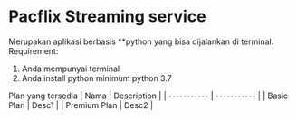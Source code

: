 # Pacflix Streaming service

Merupakan aplikasi berbasis **python yang bisa dijalankan di terminal.
Requirement:
1. Anda mempunyai terminal
2. Anda install python minimum python 3.7

Plan yang tersedia
| Nama | Description |
| ----------- | ----------- |
| Basic Plan | Desc1 |
| Premium Plan | Desc2 |
